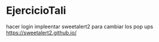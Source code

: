 # EjercicioTali

hacer login
impleentar sweetalert2 para cambiar los pop ups
<https://sweetalert2.github.io/>
